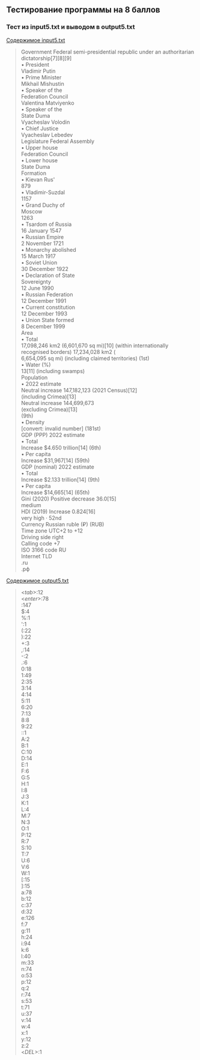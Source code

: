 ## Тестирование программы на 8 баллов

### Тест из input5.txt и выводом в output5.txt

[Содержимое input5.txt](https://github.com/ArtemFed/Operating-Systems-HW1/blob/main/tests/input5.txt)
> Government Federal semi-presidential republic under an authoritarian dictatorship[7][8][9] </br>
> • President </br>
> Vladimir Putin </br>
> • Prime Minister </br>
> Mikhail Mishustin </br>
> • Speaker of the </br>
> Federation Council </br>
> Valentina Matviyenko </br>
> • Speaker of the </br>
> State Duma </br>
> Vyacheslav Volodin </br>
> • Chief Justice </br>
> Vyacheslav Lebedev </br>
> Legislature Federal Assembly </br>
> • Upper house </br>
> Federation Council </br>
> • Lower house </br>
> State Duma </br>
> Formation </br>
> • Kievan Rus' </br>
> 879 </br>
> • Vladimir-Suzdal </br>
> 1157 </br>
> • Grand Duchy of </br>
> Moscow </br>
> 1263 </br>
> • Tsardom of Russia </br>
> 16 January 1547 </br>
> • Russian Empire </br>
> 2 November 1721 </br>
> • Monarchy abolished </br>
> 15 March 1917 </br>
> • Soviet Union </br>
> 30 December 1922 </br>
> • Declaration of State </br>
> Sovereignty </br>
> 12 June 1990 </br>
> • Russian Federation </br>
> 12 December 1991 </br>
> • Current constitution </br>
> 12 December 1993 </br>
> • Union State formed </br>
> 8 December 1999 </br>
> Area </br>
> • Total </br>
> 17,098,246 km2 (6,601,670 sq mi)[10] (within internationally recognised borders) 17,234,028
> km2 ( </br>
> 6,654,095 sq mi) (including claimed territories) (1st) </br>
> • Water (%) </br>
> 13[11] (including swamps) </br>
> Population </br>
> • 2022 estimate </br>
> Neutral increase 147,182,123 (2021 Census)[12] </br>
> (including Crimea)[13] </br>
> Neutral increase 144,699,673 </br>
> (excluding Crimea)[13] </br>
> (9th) </br>
> • Density </br>
> [convert: invalid number] (181st) </br>
> GDP (PPP)    2022 estimate </br>
> • Total </br>
> Increase $4.650 trillion[14] (6th) </br>
> • Per capita </br>
> Increase $31,967[14] (59th) </br>
> GDP (nominal)    2022 estimate </br>
> • Total </br>
> Increase $2.133 trillion[14] (9th) </br>
> • Per capita </br>
> Increase $14,665[14] (65th) </br>
> Gini (2020)    Positive decrease 36.0[15] </br>
> medium </br>
> HDI (2019)    Increase 0.824[16] </br>
> very high · 52nd </br>
> Currency Russian ruble (₽) (RUB) </br>
> Time zone UTC+2 to +12 </br>
> Driving side right </br>
> Calling code +7 </br>
> ISO 3166 code RU </br>
> Internet TLD </br>
> .ru </br>
> .рф </br>

[Содержимое output5.txt](https://github.com/ArtemFed/Operating-Systems-HW1/blob/main/code8/outputs/output5.txt)
> <_tab_>:12  </br>
> <_enter_>:78  </br>
> :147  </br>
> $:4  </br>
> %:1  </br>
> ':1  </br>
> (:22  </br>
> ):22  </br>
> +:3  </br>
> ,:14  </br>
> -:2  </br>
> .:6  </br>
> 0:18  </br>
> 1:49  </br>
> 2:35  </br>
> 3:14  </br>
> 4:14  </br>
> 5:11  </br>
> 6:20  </br>
> 7:13  </br>
> 8:8  </br>
> 9:22  </br>
> ::1  </br>
> A:2  </br>
> B:1  </br>
> C:10  </br>
> D:14  </br>
> E:1  </br>
> F:6  </br>
> G:5  </br>
> H:1  </br>
> I:8  </br>
> J:3  </br>
> K:1  </br>
> L:4  </br>
> M:7  </br>
> N:3  </br>
> O:1  </br>
> P:12  </br>
> R:7  </br>
> S:10  </br>
> T:7  </br>
> U:6  </br>
> V:6  </br>
> W:1  </br>
> [:15  </br>
> ]:15  </br>
> a:78  </br>
> b:12  </br>
> c:37  </br>
> d:32  </br>
> e:126  </br>
> f:7  </br>
> g:11  </br>
> h:24  </br>
> i:94  </br>
> k:6  </br>
> l:40  </br>
> m:33  </br>
> n:74  </br>
> o:53  </br>
> p:12  </br>
> q:2  </br>
> r:74  </br>
> s:53  </br>
> t:71  </br>
> u:37  </br>
> v:14  </br>
> w:4  </br>
> x:1  </br>
> y:12  </br>
> z:2  </br>
> <_DEL_>:1  </br>
